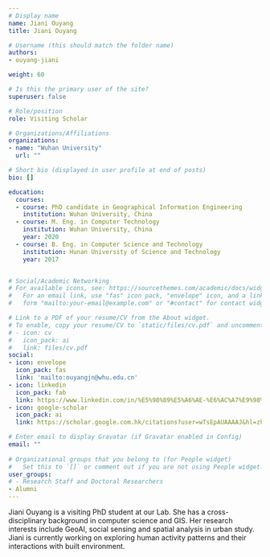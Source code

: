 ```yaml
---
# Display name
name: Jiani Ouyang
title: Jiani Ouyang

# Username (this should match the folder name)
authors:
- ouyang-jiani

weight: 60

# Is this the primary user of the site?
superuser: false

# Role/position
role: Visiting Scholar

# Organizations/Affiliations
organizations:
- name: "Wuhan University"
  url: ""

# Short bio (displayed in user profile at end of posts)
bio: []

education:
  courses:
  - course: PhD candidate in Geographical Information Engineering
    institution: Wuhan University, China
  - course: M. Eng. in Computer Technology
    institution: Wuhan University, China
    year: 2020
  - course: B. Eng. in Computer Science and Technology
    institution: Hunan University of Science and Technology
    year: 2017


# Social/Academic Networking
# For available icons, see: https://sourcethemes.com/academic/docs/widgets/#icons
#   For an email link, use "fas" icon pack, "envelope" icon, and a link in the
#   form "mailto:your-email@example.com" or "#contact" for contact widget.

# Link to a PDF of your resume/CV from the About widget.
# To enable, copy your resume/CV to `static/files/cv.pdf` and uncomment the lines below.  
# - icon: cv
#   icon_pack: ai
#   link: files/cv.pdf
social:
- icon: envelope
  icon_pack: fas
  link: 'mailto:ouyangjn@whu.edu.cn'
- icon: linkedin
  icon_pack: fab
  link: https://www.linkedin.com/in/%E5%98%89%E5%A6%AE-%E6%AC%A7%E9%98%B3-81504717a
- icon: google-scholar
  icon_pack: ai
  link: https://scholar.google.com.hk/citations?user=wTsEpAUAAAAJ&hl=zh-CN&oi=ao

# Enter email to display Gravatar (if Gravatar enabled in Config)
email: ""
  
# Organizational groups that you belong to (for People widget)
#   Set this to `[]` or comment out if you are not using People widget.  
user_groups:
# - Research Staff and Doctoral Researchers
- Alumni
---
```


Jiani Ouyang is a visiting PhD student at our Lab.
She has a cross-disciplinary background in computer science and GIS.
Her research interests include GeoAI, social sensing and spatial analysis in urban study.
Jiani is currently working on exploring human activity patterns and their interactions with built environment.
